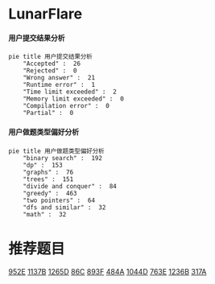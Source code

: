 # LunarFlare

<!-- tabs:start -->



#### **用户提交结果分析**

```mermaid
pie title 用户提交结果分析
    "Accepted" :  26
    "Rejected" :  0
    "Wrong answer" :  21
    "Runtime error" :  1
    "Time limit exceeded" :  2
    "Memory limit exceeded" :  0
    "Compilation error" :  0
    "Partial" :  0
```

#### **用户做题类型偏好分析**

```mermaid
pie title 用户做题类型偏好分析
    "binary search" :  192
    "dp" :  153
    "graphs" :  76
    "trees" :  151
    "divide and conquer" :  84
    "greedy" :  463
    "two pointers" :  64
    "dfs and similar" :  32
    "math" :  32
```



<!-- tabs:end -->
# 推荐题目
[952E](https://codeforces.com/contest/952/problem/E)
[1137B](https://codeforces.com/contest/1137/problem/B)
[1265D](https://codeforces.com/contest/1265/problem/D)
[86C](https://codeforces.com/contest/86/problem/C)
[893F](https://codeforces.com/contest/893/problem/F)
[484A](https://codeforces.com/contest/484/problem/A)
[1044D](https://codeforces.com/contest/1044/problem/D)
[763E](https://codeforces.com/contest/763/problem/E)
[1236B](https://codeforces.com/contest/1236/problem/B)
[317A](https://codeforces.com/contest/317/problem/A)
